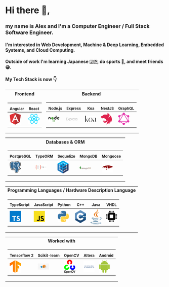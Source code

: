 # Hi there 👋,

### my name is Alex and I'm a Computer Engineer / Full Stack Software Engineer.
#### I'm interested in Web Development, Machine & Deep Learning, Embedded Systems, and Cloud Computing.

#### Outside of work I'm learning Japanese 🇯🇵, do sports 🏃, and meet friends 😀.

#### My Tech Stack is now 👇

<table>
<tr><th>Frontend </th><th>Backend</th></tr>
<tr><td>

|<sub>  Angular </sub> | <sub>  React </sub> |
|--|--
<img src="https://github.com/nik-neg/nik-neg/blob//main/images/angular-icon.svg" alt="drawing" width="35"/> |  <img src="https://github.com/nik-neg/nik-neg/blob//main/images/react.svg" alt="drawing" width="35"/>

</td><td>

<sub> Node.js  </sub>  | <sub> Express  </sub> | <sub> Koa </sub> | <sub> NestJS </sub>   | <sub>   GraphQL </sub> 
|--|--|--|--|--
<img src="https://github.com/nik-neg/nik-neg/blob//main/images/nodejs.svg" alt="drawing" width="35"/> |  <img src="https://github.com/nik-neg/nik-neg/blob//main/images/express.svg" alt="drawing" width="35"/> | <img src="https://github.com/nik-neg/nik-neg/blob//main/images/koa.svg" alt="drawing" width="35"/> | <img src="https://github.com/nik-neg/nik-neg/blob//main/images/nestjs.svg" alt="drawing" width="35"/> | <img src="https://github.com/nik-neg/nik-neg/blob//main/images/graphql.svg" alt="drawing" width="35"/> 
</td></tr> </table> 

<table>
 
<tr><th>Databases & ORM </th></tr>
<tr><td>
 
<sub> PostgreSQL </sub> | <sub> TypeORM </sub>  | <sub>  Sequelize </sub> | <sub> MongoDB </sub> | <sub> Mongoose </sub> 
|--|--|--|--|--
 <img src="https://github.com/nik-neg/nik-neg/blob//main/images/postgresql.svg" alt="drawing" width="35"/> | <img src="https://github.com/nik-neg/nik-neg/blob//main/images/type_orm.png" alt="drawing" width="35"/> | <img src="https://github.com/nik-neg/nik-neg/blob//main/images/sequelize.svg" alt="drawing" width="35"/>  |  <img src="https://github.com/nik-neg/nik-neg/blob//main/images/mongodb.svg" alt="drawing" width="35"/> | <img src="https://github.com/nik-neg/nik-neg/blob//main/images/mongoose.png" alt="drawing" width="35"/>
</td></tr> </table> 
 
 <table>
<tr><th>Programming Languages / Hardware Description Language</th></tr>
<tr><td>

<sub> TypeScript   </sub>      | <sub> JavaScript </sub>      | <sub> Python </sub>      | <sub> C++ </sub>       | <sub> Java </sub> | <sub> VHDL </sub>
|--|--|--|--|--|--
<img src="https://github.com/nik-neg/nik-neg/blob//main/images/typescript-icon.svg" alt="drawing" width="35"/> |  <img src="https://github.com/nik-neg/nik-neg/blob//main/images/javascript.svg" alt="drawing" width="35"/> | <img src="https://github.com/nik-neg/nik-neg/blob//main/images/python.svg" alt="drawing" width="35"/> | <img src="https://github.com/nik-neg/nik-neg/blob//main/images/c-plusplus.svg" alt="drawing" width="35"/> | <img src="https://github.com/nik-neg/nik-neg/blob//main/images/java.svg" alt="drawing" width="35"/> | <img src="https://github.com/nik-neg/nik-neg/blob//main/images/vhdl.png" alt="drawing" width="35"/> 
</td></tr> </table> 
 
<table>
<tr><th>Worked with </th></tr>
<tr><td>

 <sub> Tensorflow 2 </sub> |  <sub> Scikit-learn </sub> | <sub> OpenCV </sub> | <sub> Altera </sub> | <sub> Android </sub> 
|--|--|--|--|--
<img src="https://github.com/nik-neg/nik-neg/blob//main/images/tensorflow.svg" alt="drawing" width="35"/> | <img src="https://github.com/nik-neg/nik-neg/blob//main/images/scikit.jpg" alt="drawing" width="35"/> | <img src="https://github.com/nik-neg/nik-neg/blob//main/images/opencv.svg" alt="drawing" width="35"/> |  <img src="https://github.com/nik-neg/nik-neg/blob//main/images/altera.svg" alt="drawing" width="35"/> | <img src="https://github.com/nik-neg/nik-neg/blob//main/images/android-icon.svg" alt="drawing" width="35"/> 
</td></tr> </table> 

 </table> 
